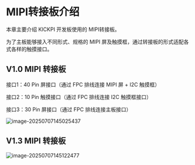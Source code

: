 # MIPI转接板介绍

本章主要介绍 KICKPI 开发板使用的 MIPI转接板。

为了主板能够接入不同形式、规格的 MIPI 屏及触摸框，通过转接板的形式适配各式各样的触摸接口。



## V1.0 MIPI 转接板

接口1：40 Pin 屏接口（通过 FPC 排线连接 MIPI 屏 + I2C 触摸框）

接口2：10 Pin 触摸接口（通过 FPC 排线连接 I2C 触摸框接口）

接口3：30 Pin 屏接口（通过 FPC 排线连接主板接口）

![image-20250707145025437](C:\Users\16708\AppData\Roaming\Typora\typora-user-images\image-20250707145025437.png)



## V1.3 MIPI 转接板

![image-20250707145122477](C:\Users\16708\AppData\Roaming\Typora\typora-user-images\image-20250707145122477.png)
